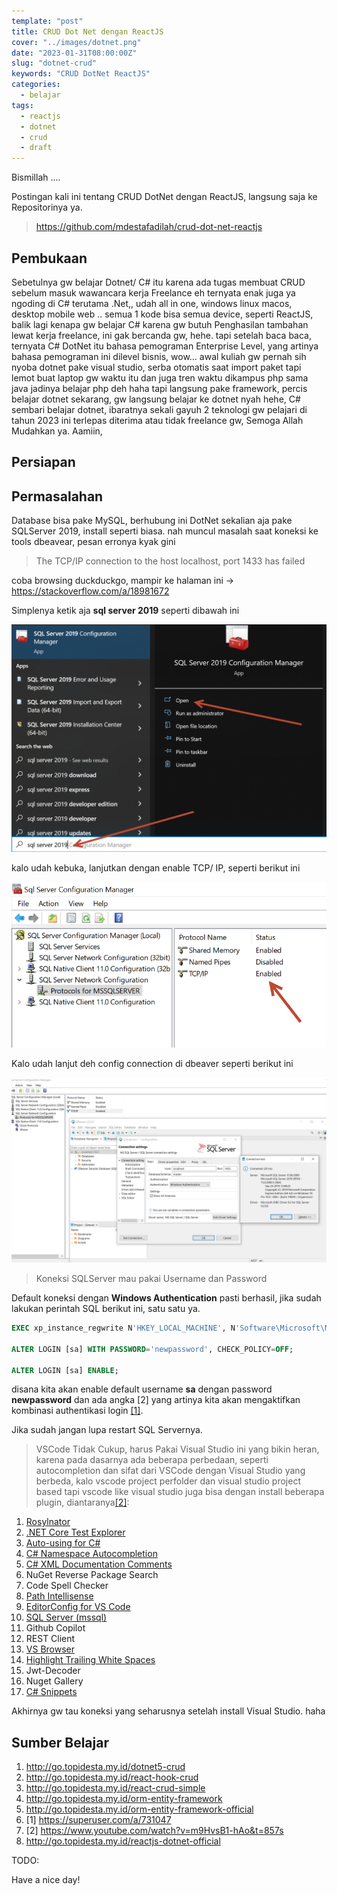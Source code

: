 ```yaml
---
template: "post"
title: CRUD Dot Net dengan ReactJS
cover: "../images/dotnet.png"
date: "2023-01-31T08:00:00Z"
slug: "dotnet-crud"
keywords: "CRUD DotNet ReactJS"
categories:
  - belajar
tags:
  - reactjs
  - dotnet
  - crud
  - draft
---
```


Bismillah ....

Postingan kali ini tentang CRUD DotNet dengan ReactJS, langsung saja ke Repositorinya ya.

> https://github.com/mdestafadilah/crud-dot-net-reactjs

## Pembukaan

Sebetulnya gw belajar Dotnet/ C# itu karena ada tugas membuat CRUD sebelum masuk wawancara kerja Freelance eh ternyata enak juga ya ngoding di C# terutama .Net,, udah all in one, windows linux macos, desktop mobile web .. semua 1 kode bisa semua device, seperti ReactJS, balik lagi kenapa gw belajar C# karena gw butuh Penghasilan tambahan lewat kerja freelance, ini gak bercanda gw, hehe. tapi setelah baca baca, ternyata C# DotNet itu bahasa pemograman Enterprise Level, yang artinya bahasa pemograman ini dilevel bisnis, wow... awal kuliah gw pernah sih nyoba dotnet pake visual studio, serba otomatis saat import paket tapi lemot buat laptop gw waktu itu dan juga tren waktu dikampus php sama java jadinya belajar php deh haha tapi langsung pake framework, percis belajar dotnet sekarang, gw langsung belajar ke dotnet nyah hehe, C# sembari belajar dotnet, ibaratnya sekali gayuh 2 teknologi gw pelajari di tahun 2023 ini terlepas diterima atau tidak freelance gw, Semoga Allah Mudahkan ya. Aamiin,

## Persiapan

## Permasalahan

Database bisa pake MySQL, berhubung ini DotNet sekalian aja pake SQLServer 2019, install seperti biasa. nah muncul masalah saat koneksi ke tools dbeavear, pesan erronya kyak gini

> The TCP/IP connection to the host localhost, port 1433 has failed

coba browsing duckduckgo, mampir ke halaman ini -> https://stackoverflow.com/a/18981672

Simplenya ketik aja **sql server 2019** seperti dibawah ini

![sql Server 2019](../images/sqlserver2019.png)

kalo udah kebuka, lanjutkan dengan enable TCP/ IP, seperti berikut ini

![tcp ip sql Server](../images/sqlserver-enable.png)

Kalo udah lanjut deh config connection di dbeaver seperti berikut ini

![dbeaver sql Server](../images/dbeavear-sql.png)

> Koneksi SQLServer mau pakai Username dan Password

Default koneksi dengan **Windows Authentication** pasti berhasil, jika sudah lakukan perintah SQL berikut ini, satu satu ya.

```sql
EXEC xp_instance_regwrite N'HKEY_LOCAL_MACHINE', N'Software\Microsoft\MSSQLServer\MSSQLServer', N'LoginMode', REG_DWORD, 2;

ALTER LOGIN [sa] WITH PASSWORD='newpassword', CHECK_POLICY=OFF;

ALTER LOGIN [sa] ENABLE;
```

disana kita akan enable default username **sa** dengan password **newpassword** dan ada angka [2] yang artinya kita akan mengaktifkan kombinasi authentikasi login [[1]](#1).

Jika sudah jangan lupa restart SQL Servernya.

> VSCode Tidak Cukup, harus Pakai Visual Studio
ini yang bikin heran, karena pada dasarnya ada beberapa perbedaan, seperti autocompletion dan sifat dari VSCode dengan Visual Studio yang berbeda, kalo vscode project perfolder dan visual studio project based tapi vscode like visual studio juga bisa dengan install beberapa plugin, diantaranya[[2]](#2):

1. [Rosylnator](https://marketplace.visualstudio.com/items?itemName=josefpihrt.Roslynator2022)
2. [.NET Core Test Explorer](https://marketplace.visualstudio.com/items?itemName=formulahendry.dotnet-test-explorer)
3. [Auto-using for C#](https://marketplace.visualstudio.com/items?itemName=Fudge.auto-using)
4. [C# Namespace Autocompletion](https://marketplace.visualstudio.com/items?itemName=adrianwilczynski.namespace)
5. [C# XML Documentation Comments](https://open-vsx.org/extension/k--kato/docomment)
6. NuGet Reverse Package Search
7. Code Spell Checker
8. [Path Intellisense](https://open-vsx.org/extension/christian-kohler/path-intellisense)
9. [EditorConfig for VS Code](https://open-vsx.org/extension/EditorConfig/EditorConfig)
10. [SQL Server (mssql)](https://open-vsx.org/extension/ms-mssql/mssql)
11. Github Copilot
12. REST Client
13. [VS Browser](https://marketplace.visualstudio.com/items?itemName=Phu1237.vs-browser)
14. [Highlight Trailing White Spaces](https://open-vsx.org/extension/ybaumes/highlight-trailing-white-spaces)
15. Jwt-Decoder
16. Nuget Gallery
17. [C# Snippets](https://marketplace.visualstudio.com/items?itemName=jorgeserrano.vscode-csharp-snippets)

Akhirnya gw tau koneksi yang seharusnya setelah install Visual Studio. haha

## Sumber Belajar

1. http://go.topidesta.my.id/dotnet5-crud
2. http://go.topidesta.my.id/react-hook-crud
3. http://go.topidesta.my.id/react-crud-simple
4. http://go.topidesta.my.id/orm-entity-framework
5. http://go.topidesta.my.id/orm-entity-framework-official
6. <a id="1">[1] https://superuser.com/a/731047</a>
7. <a id="2">[2] https://www.youtube.com/watch?v=m9HvsB1-hAo&t=857s</a>
8. http://go.topidesta.my.id/reactjs-dotnet-official

TODO:

Have a nice day!
